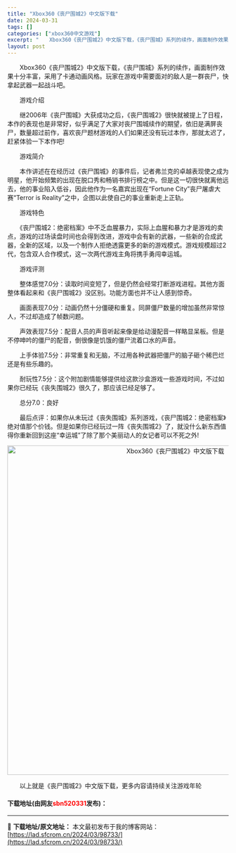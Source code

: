 ```yaml
---
title: "Xbox360《丧尸围城2》中文版下载"
date: 2024-03-31
tags: []
categories: ["xbox360中文游戏"]
excerpt: "　　Xbox360《丧尸围城2》中文版下载，《丧尸围城》系列的续作，画面制作效果十分丰富，采用了卡通动画风格。玩家在游戏中需要面对的敌人是一群丧尸，快拿起武器一起战斗吧。 　　游戏介绍 　　继2006年《丧尸围城》大获成功之后，《丧尸围城2》很快就被提上了日程，本作的表现也是非常好，似乎满足了大家对&hellip;"
layout: post
---
```


 <p>　　Xbox360《丧尸围城2》中文版下载，《丧尸围城》系列的续作，画面制作效果十分丰富，采用了卡通动画风格。玩家在游戏中需要面对的敌人是一群丧尸，快拿起武器一起战斗吧。</p> <p>　　游戏介绍</p> <p>　　继2006年《丧尸围城》大获成功之后，《丧尸围城2》很快就被提上了日程，本作的表现也是非常好，似乎满足了大家对丧尸围城续作的期望，依旧是满屏丧尸，数量超过前作，喜欢丧尸题材游戏的人们如果还没有玩过本作，那就太迟了，赶紧体验一下本作吧!</p> <p>　　游戏简介</p> <p>　　本作讲述在在经历过《丧尸围城》的事件后，记者弗兰克的卓越表现使之成为明星，他开始频繁的出现在脱口秀和畅销书排行榜之中。但是这一切很快就离他远去，他的事业陷入低谷，因此他作为一名嘉宾出现在&ldquo;Fortune City&rdquo;丧尸屠虐大赛&ldquo;Terror is Reality&rdquo;之中，企图以此使自己的事业重新走上正轨。</p> <p>　　游戏特色</p> <p>　　《丧尸围城2：绝密档案》中不乏血腥暴力，实际上血腥和暴力才是游戏的卖点，游戏的过场读盘时间也会得到改进，游戏中会有新的武器，一些新的合成武器，全新的区域，以及一个制作人拒绝透露更多的新的游戏模式。游戏规模超过2代，包含双人合作模式，这一次两代游戏主角将携手勇闯幸运城。</p> <p>　　游戏评测</p> <p>　　整体感觉7.0分：读取时间变短了，但是仍然会经常打断游戏进程。其他方面整体看起来和《丧尸围城2》没区别。功能方面也并不让人感到惊奇。</p> <p>　　画面表现7.0分：动画仍然十分僵硬和重复。同屏僵尸数量的增加虽然非常惊人，不过却造成了帧数问题。</p> <p>　　声效表现7.5分：配音人员的声音听起来像是给动漫配音一样略显呆板。但是不停呻吟的僵尸的配音，倒很像是饥饿的僵尸流着口水的声音。</p> <p>　　上手体验7.5分：非常重复和无脑，不过用各种武器把僵尸的脑子砸个稀巴烂还是有些乐趣的。</p> <p>　　耐玩性7.5分：这个附加剧情能够提供给这款沙盒游戏一些游戏时间，不过如果你已经玩《丧失围城2》很久了，那应该已经足够了。</p> <p>　　总分7.0：良好</p> <p>　　最后点评：如果你从未玩过《丧失围城》系列游戏，《丧尸围城2：绝密档案》绝对值那个价钱。但是如果你已经玩过一阵《丧失围城2》了，就没什么新东西值得你重新回到这座&ldquo;幸运城&rdquo;了除了那个美丽动人的女记者可以不死之外!</p> <p align="center"><img align="" border="0" src="https://lad.sfcrom.cn/wp-content/uploads/2024/03/20240330_6608417a43379.jpg" width="749" alt="Xbox360《丧尸围城2》中文版下载" /></p> <p>　　以上就是《丧尸围城2》中文版下载，更多内容请持续关注游戏年轮</p> <p><h4>下载地址(由网友<font color="red">sbn520331</font>发布)：</h4></p> 

---
📖 **下载地址/原文地址：** 本文最初发布于我的博客网站：[https://lad.sfcrom.cn/2024/03/98733/](https://lad.sfcrom.cn/2024/03/98733/)
